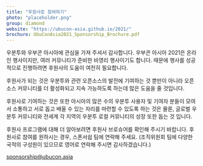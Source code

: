 ```yaml
---
title: "후원사로 참여하기"
photo: "placeholder.png"
group: diamond
website: "https://ubucon-asia.github.io/2021/"
brochure: UbuConAsia2021_Sponsorship_Brochure.pdf 
---
```

우분투와 우부콘 아시아에 관심을 가져 주셔서 감사합니다.
우부콘 아시아 2021은 온라인 행사이지만, 여러 커뮤니티가 준비한 비영리 행사이기도 합니다.
때문에 행사를 성공적으로 진행하려면 후원사의 도움이 여전히 필요합니다.

후원사가 되는 것은 우분투와 관련 오픈소스의 발전에 기여하는 것 뿐만이 아니라 오픈소스 커뮤니티를 더 활성화되고 지속 가능하도록 하는데 많은 도움을 줄 것입니다.

후원사로 기여하는 것은 또한 아시아의 많은 수의 우분투 사용자 및 기여자 분들이 모여서 소통하고 서로 돕고 배울 수 있는 자리를 마련할 수 있도록 하는 것은 물론, 글로벌 우분투 커뮤니티와 전세계 각 지역의 우분투 로컬 커뮤니티의 성장 또한 돕는 것 입니다.

후원사 프로그램에 대해 더 알아보려면 후원사 브로슈어를 확인해 주시기 바랍니다.
후원사로 참여를 원하시는 경우, 스폰서쉽 팀에 연락해 주세요. (조직위원회 팀에 다양한 국적의 구성원이 있으므로 영어로 연락해 주시면 감사하겠습니다.)

sponsorship@ubucon.asia
